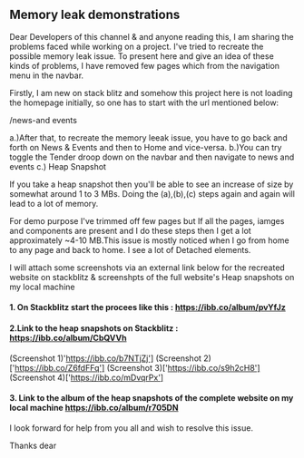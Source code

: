 
## Memory leak demonstrations

Dear Developers of this channel & and anyone reading this, I am sharing the problems faced while working on a project. I've tried to recreate the possible memory leak issue. To present here and give an idea of these kinds of problems, I have removed few pages which from the navigation menu in the navbar.

Firstly, I am new on stack blitz and somehow this project here is not loading the homepage initially, so one has to start with the url mentioned below:

/news-and events

a.)After that, to recreate the memory leeak issue, you have to go back and forth on News & Events and then to Home and vice-versa.
b.)You can try toggle the Tender droop down on the navbar and then navigate to news and events
c.) Heap Snapshot

If you take a heap snapshot then you'll be able to see an increase of size by somewhat around 1 to 3 MBs. Doing the (a),(b),(c) steps again and again will lead to a lot of memory.

For demo purpose I've trimmed off few pages but If all the pages, iamges and components are present and I do these steps then I get a lot approximately ~4-10 MB.This issue is mostly noticed when I go from home to any page and back to home. I see a lot of Detached elements.

I will attach some screenshots via an external link below for the recreated website on stackblitz & screenshpts of the full website's Heap snapshots on my local machine 

#### 1. On Stackblitz start the procees like this : https://ibb.co/album/pvYfJz

####  2.Link to the heap snapshots on Stackblitz : https://ibb.co/album/CbQVVh


(Screenshot 1)'https://ibb.co/b7NTjZj']
(Screenshot 2)['https://ibb.co/Z6fdFFq']
(Screenshot 3)['https://ibb.co/s9h2cH8']
(Screenshot 4)['https://ibb.co/mDvqrPx']

#### 3. Link to the album of the heap snapshots of the complete website on my local machine https://ibb.co/album/r705DN


I look forward for help from you all and wish to resolve this issue.

Thanks dear
